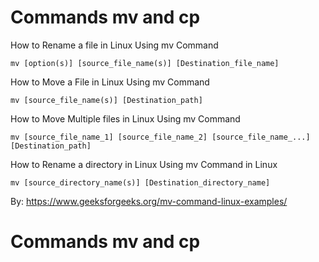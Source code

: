 # Commands mv and cp

How to Rename a file in Linux Using mv Command
```
mv [option(s)] [source_file_name(s)] [Destination_file_name]
```
How to Move a File in Linux Using mv Command
```
mv [source_file_name(s)] [Destination_path]
```
How to Move Multiple files in Linux Using mv Command
```
mv [source_file_name_1] [source_file_name_2] [source_file_name_...] [Destination_path]
```
How to Rename a directory in Linux Using mv Command in Linux
```
mv [source_directory_name(s)] [Destination_directory_name]
```
By: https://www.geeksforgeeks.org/mv-command-linux-examples/
# Commands mv and cp


